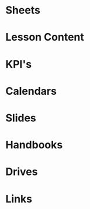 # Sheets


# Lesson Content


# KPI's




# Calendars



# Slides



# Handbooks



# Drives



# Links
